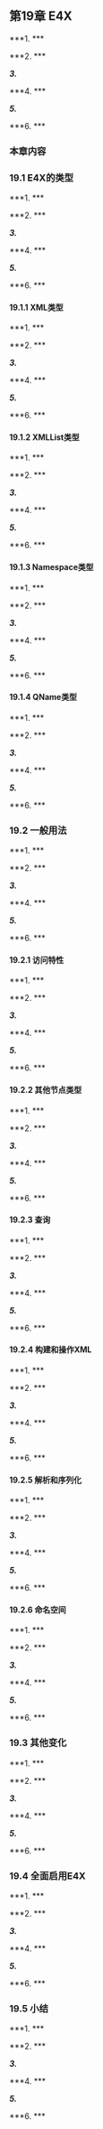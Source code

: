## 第19章 E4X

***1. ***

***2. ***

***3.***

***4. ***

***5.***

***6. ***

### 本章内容

### 19.1 E4X的类型

***1. ***

***2. ***

***3.***

***4. ***

***5.***

***6. ***

#### 19.1.1 XML类型

***1. ***

***2. ***

***3.***

***4. ***

***5.***

***6. ***

#### 19.1.2 XMLList类型

***1. ***

***2. ***

***3.***

***4. ***

***5.***

***6. ***

#### 19.1.3 Namespace类型

***1. ***

***2. ***

***3.***

***4. ***

***5.***

***6. ***

#### 19.1.4 QName类型

***1. ***

***2. ***

***3.***

***4. ***

***5.***

***6. ***

### 19.2 一般用法

***1. ***

***2. ***

***3.***

***4. ***

***5.***

***6. ***

#### 19.2.1 访问特性

***1. ***

***2. ***

***3.***

***4. ***

***5.***

***6. ***

#### 19.2.2 其他节点类型

***1. ***

***2. ***

***3.***

***4. ***

***5.***

***6. ***

#### 19.2.3 查询

***1. ***

***2. ***

***3.***

***4. ***

***5.***

***6. ***

#### 19.2.4 构建和操作XML

***1. ***

***2. ***

***3.***

***4. ***

***5.***

***6. ***

#### 19.2.5 解析和序列化

***1. ***

***2. ***

***3.***

***4. ***

***5.***

***6. ***

#### 19.2.6 命名空间

***1. ***

***2. ***

***3.***

***4. ***

***5.***

***6. ***

### 19.3 其他变化

***1. ***

***2. ***

***3.***

***4. ***

***5.***

***6. ***

### 19.4 全面启用E4X

***1. ***

***2. ***

***3.***

***4. ***

***5.***

***6. ***

### 19.5 小结

***1. ***

***2. ***

***3.***

***4. ***

***5.***

***6. ***